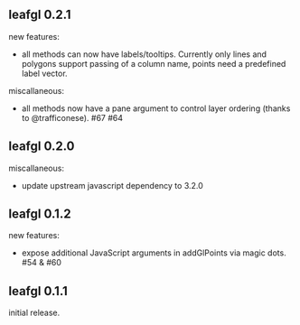 ## leafgl 0.2.1

new features:

  * all methods can now have labels/tooltips. Currently only lines and polygons support passing of a column name, points need a predefined label vector.

miscallaneous:

  * all methods now have a pane argument to control layer ordering (thanks to @trafficonese). #67 #64
  
## leafgl 0.2.0

miscallaneous:

  * update upstream javascript dependency to 3.2.0

## leafgl 0.1.2

new features:

  * expose additional JavaScript arguments in addGlPoints via magic dots. #54 & #60


## leafgl 0.1.1

initial release.
